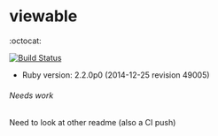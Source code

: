 # viewable

:octocat:

[![Build Status](https://travis-ci.org/crmis/viewable.svg?branch=master)](https://travis-ci.org/crmis/viewable)

* Ruby version: 2.2.0p0 (2014-12-25 revision 49005)

###### Needs work

Need to look at other readme (also a CI push)
